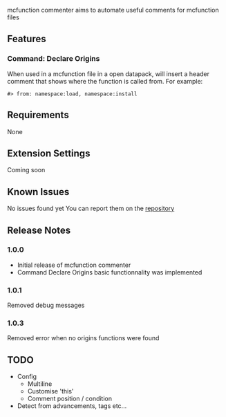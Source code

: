 mcfunction commenter aims to automate useful comments for mcfunction files 

## Features

### Command: Declare Origins
When used in a mcfunction file in a open datapack, will insert a header comment that shows where the function is called from.
For example:
```mcfunction
#> from: namespace:load, namespace:install
```
## Requirements
None

## Extension Settings
Coming soon

## Known Issues
No issues found yet
You can report them on the [repository](https://github.com/Darukshock/mcfunction-commenter/issues)
## Release Notes

### 1.0.0

- Initial release of mcfunction commenter
- Command Declare Origins basic functionnality was implemented

### 1.0.1
Removed debug messages

### 1.0.3
Removed error when no origins functions were found


## TODO
- Config
  - Multiline
  - Customise 'this'
  - Comment position / condition
- Detect from advancements, tags etc...